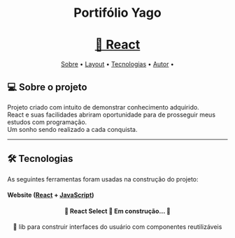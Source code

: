 <h1 align="center">Portifólio Yago</h1>

<h1 align="center">
    <a href="https://pt-br.reactjs.org/">🔗 React</a>
</h1>

<p align="center">
 <a href="#-sobre-o-projeto">Sobre</a> •
 <a href="#-layout">Layout</a> • 
 <a href="#-tecnologias">Tecnologias</a> • 
 <a href="#-autor">Autor</a> • 
</p>

## 💻 Sobre o projeto

Projeto criado com intuito de demonstrar conhecimento adquirido.<br>
React e suas facilidades abriram oportunidade para de prosseguir meus estudos com programação.<br>
Um sonho sendo realizado a cada conquista.<br>

---

## 🛠 Tecnologias

As seguintes ferramentas foram usadas na construção do projeto:

#### **Website** ([React](https://reactjs.org/) + [JavaScript](https://developer.mozilla.org/))


<h4 align="center"> 
	🚧  React Select 🚀 Em construção...  🚧
</h4>

<p align="center">🚀 lib para construir interfaces do usuário com componentes reutilizáveis</p>
